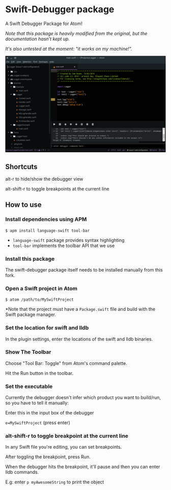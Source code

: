 # Swift-Debugger package

A Swift Debugger Package for Atom!

*Note that this package is heavily modified from the original, but the documentation hasn't kept up.*

*It's also untested at the moment: "it works on my machine!".*

![screenshot](screenshot.png)

## Shortcuts

alt-r to hide/show the debugger view

alt-shift-r to toggle breakpoints at the current line

## How to use

### Install dependencies using APM

```
$ apm install language-swift tool-bar
```

- `language-swift` package provides syntax highlighting
- `tool-bar` implements the toolbar API that we use

### Install this package

The swift-debugger package itself needs to be installed manually from this fork.

### Open a Swift project in Atom

```
$ atom /path/to/MySwiftProject
```

*Note that the project must have a `Package.swift` file and build with the Swift package manager.

### Set the location for swift and lldb

In the plugin settings, enter the locations of the swift and lldb binaries.

### Show The Toolbar

Choose "Tool Bar: Toggle" from Atom's command palette.

Hit the Run button in the toolbar.

### Set the executable

Currently the debugger doesn't infer which product you want to build/run, so you have to tell it manually:

Enter this in the input box of the debugger

`e=MySwiftProject` (press enter)


### alt-shift-r to toggle breakpoint at the current line

In any Swift file you're editing, you can set breakpoints.

After toggling the breakpoint, press Run.

When the debugger hits the breakpoint, it'll pause and then you can enter lldb commands.

E.g: enter `p myAwesomeString` to print the object
